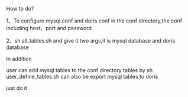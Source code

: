 <!-- 
Licensed to the Apache Software Foundation (ASF) under one
or more contributor license agreements.  See the NOTICE file
distributed with this work for additional information
regarding copyright ownership.  The ASF licenses this file
to you under the Apache License, Version 2.0 (the
"License"); you may not use this file except in compliance
with the License.  You may obtain a copy of the License at

  http://www.apache.org/licenses/LICENSE-2.0

Unless required by applicable law or agreed to in writing,
software distributed under the License is distributed on an
"AS IS" BASIS, WITHOUT WARRANTIES OR CONDITIONS OF ANY
KIND, either express or implied.  See the License for the
specific language governing permissions and limitations
under the License.
-->

How to do?

1、To configure mysql.conf and doris.conf in the conf directory,the conf including
host、port and password

2、sh all_tables.sh and give it two args,it is mysql database and doris database

In addition

user can add mysql tables to the conf directory tables by sh user_define_tables.sh
can also be export mysql tables to doris

just do it
